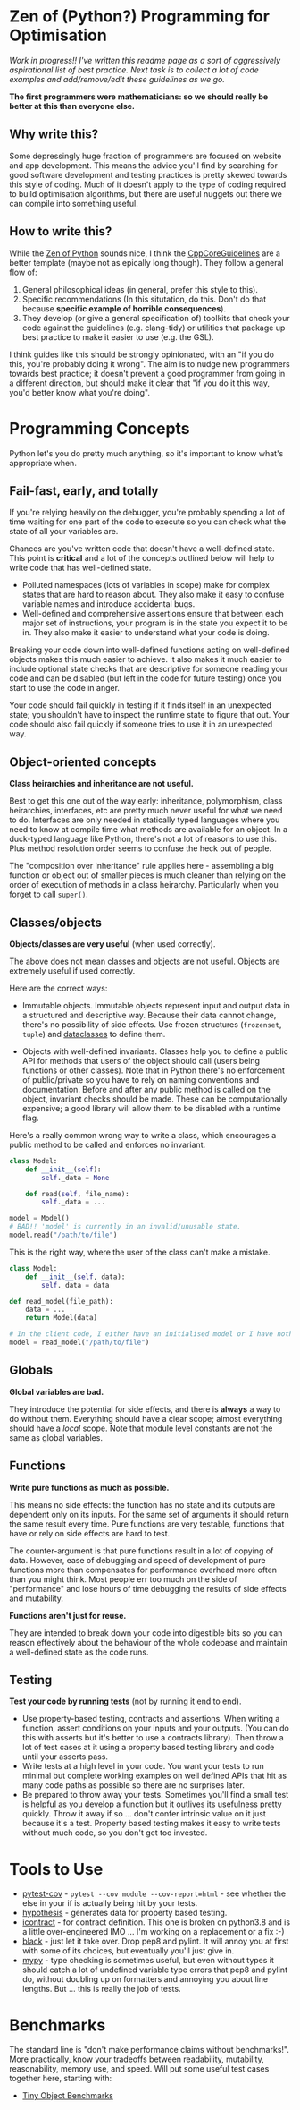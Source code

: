 # Zen of (Python?) Programming for Optimisation

*Work in progress!! I've written this readme page as a sort of aggressively aspirational list of best practice. Next task is to collect a lot of code examples and add/remove/edit these guidelines as we go.*

**The first programmers were mathematicians: so we should really be better at this than everyone else.**

## Why write this?

Some depressingly huge fraction of programmers are focused on website and app development.
This means the advice you'll find by searching for good software development and testing practices is pretty skewed towards this style of coding.
Much of it doesn't apply to the type of coding required to build optimisation algorithms, but there are useful nuggets out there we can compile into something useful.

## How to write this?

While the [Zen of Python](https://www.python.org/dev/peps/pep-0020/) sounds nice, I think the [CppCoreGuidelines](https://github.com/isocpp/CppCoreGuidelines/blob/master/CppCoreGuidelines.md) are a better template (maybe not as epically long though).
They follow a general flow of:
1. General philosophical ideas (in general, prefer this style to this).
2. Specific recommendations (In this situtation, do this. Don't do that because **specific example of horrible consequences**).
3. They develop (or give a general specification of) toolkits that check your code against the guidelines (e.g. clang-tidy) or utilities that package up best practice to make it easier to use (e.g. the GSL).

I think guides like this should be strongly opinionated, with an "if you do this, you're probably doing it wrong".
The aim is to nudge new programmers towards best practice; it doesn't prevent a good programmer from going in a different direction, but should make it clear that "if you do it this way, you'd better know what you're doing".

# Programming Concepts

Python let's you do pretty much anything, so it's important to know what's appropriate when.

## Fail-fast, early, and totally

If you're relying heavily on the debugger, you're probably spending a lot of time waiting for one part of the code to execute so you can check what the state of all your variables are.

Chances are you've written code that doesn't have a well-defined state.
This point is **critical** and a lot of the concepts outlined below will help to write code that has well-defined state.

* Polluted namespaces (lots of variables in scope) make for complex states that are hard to reason about.
They also make it easy to confuse variable names and introduce accidental bugs.
* Well-defined and comprehensive assertions ensure that between each major set of instructions, your program is in the state you expect it to be in.
They also make it easier to understand what your code is doing.

Breaking your code down into well-defined functions acting on well-defined objects makes this much easier to achieve.
It also makes it much easier to include optional state checks that are descriptive for someone reading your code and can be disabled (but left in the code for future testing) once you start to use the code in anger.

Your code should fail quickly in testing if it finds itself in an unexpected state; you shouldn't have to inspect the runtime state to figure that out.
Your code should also fail quickly if someone tries to use it in an unexpected way.

## Object-oriented concepts

**Class heirarchies and inheritance are not useful.**

Best to get this one out of the way early: inheritance, polymorphism, class heirarchies, interfaces, etc are pretty much never useful for what we need to do.
Interfaces are only needed in statically typed languages where you need to know at compile time what methods are available for an object.
In a duck-typed language like Python, there's not a lot of reasons to use this.
Plus method resolution order seems to confuse the heck out of people.

The "composition over inheritance" rule applies here - assembling a big function or object out of smaller pieces is much cleaner than relying on the order of execution of methods in a class heirarchy.
Particularly when you forget to call `super()`.

## Classes/objects

**Objects/classes are very useful** (when used correctly).

The above does not mean classes and objects are not useful.
Objects are extremely useful if used correctly.

Here are the correct ways:

* Immutable objects. Immutable objects represent input and output data in a structured and descriptive way.
Because their data cannot change, there's no possibility of side effects.
Use frozen structures (`frozenset`, `tuple`) and [dataclasses](https://docs.python.org/3/library/dataclasses.html) to define them.

* Objects with well-defined invariants.
Classes help you to define a public API for methods that users of the object should call (users being functions or other classes).
Note that in Python there's no enforcement of public/private so you have to rely on naming conventions and documentation.
Before and after any public method is called on the object, invariant checks should be made.
These can be computationally expensive; a good library will allow them to be disabled with a runtime flag.

Here's a really common wrong way to write a class, which encourages a public method to be called and enforces no invariant.

```python
class Model:
    def __init__(self):
        self._data = None

    def read(self, file_name):
        self._data = ...

model = Model()
# BAD!! 'model' is currently in an invalid/unusable state.
model.read("/path/to/file")
```

This is the right way, where the user of the class can't make a mistake.

```python
class Model:
    def __init__(self, data):
        self._data = data

def read_model(file_path):
    data = ...
    return Model(data)

# In the client code, I either have an initialised model or I have nothing.
model = read_model("/path/to/file")
```

## Globals

**Global variables are bad.**

They introduce the potential for side effects, and there is **always** a way to do without them.
Everything should have a clear scope; almost everything should have a *local* scope.
Note that module level constants are not the same as global variables.

## Functions

**Write pure functions as much as possible.**

This means no side effects: the function has no state and its outputs are dependent only on its inputs.
For the same set of arguments it should return the same result every time.
Pure functions are very testable, functions that have or rely on side effects are hard to test.

The counter-argument is that pure functions result in a lot of copying of data.
However, ease of debugging and speed of development of pure functions more than compensates for performance overhead more often than you might think.
Most people err too much on the side of "performance" and lose hours of time debugging the results of side effects and mutability.

**Functions aren't just for reuse.**

They are intended to break down your code into digestible bits so you can reason effectively about the behaviour of the whole codebase and maintain a well-defined state as the code runs.

## Testing

**Test your code by running tests** (not by running it end to end).

* Use property-based testing, contracts and assertions.
When writing a function, assert conditions on your inputs and your outputs.
(You can do this with asserts but it's better to use a contracts library).
Then throw a lot of test cases at it using a property based testing library and code until your asserts pass.
* Write tests at a high level in your code.
You want your tests to run minimal but complete working examples on well defined APIs that hit as many code paths as possible so there are no surprises later.
* Be prepared to throw away your tests.
Sometimes you'll find a small test is helpful as you develop a function but it outlives its usefulness pretty quickly.
Throw it away if so ... don't confer intrinsic value on it just because it's a test.
Property based testing makes it easy to write tests without much code, so you don't get too invested.

# Tools to Use

* [pytest-cov](https://github.com/pytest-dev/pytest-cov) - `pytest --cov module --cov-report=html` - see whether the else in your if is actually being hit by your tests.
* [hypothesis](https://hypothesis.readthedocs.io/en/latest/) - generates data for property based testing.
* [icontract](https://github.com/Parquery/icontract) - for contract definition. This one is broken on python3.8 and is a little over-engineered IMO ... I'm working on a replacement or a fix :-)
* [black](https://black.readthedocs.io/en/stable/) - just let it take over. Drop pep8 and pylint. It will annoy you at first with some of its choices, but eventually you'll just give in.
* [mypy](https://github.com/python/mypy) - type checking is sometimes useful, but even without types it should catch a lot of undefined variable type errors that pep8 and pylint do, without doubling up on formatters and annoying you about line lengths. But ... this is really the job of tests.

# Benchmarks

The standard line is "don't make performance claims without benchmarks!".
More practically, know your tradeoffs between readability, mutability, reasonability, memory use, and speed.
Will put some useful test cases together here, starting with:

* [Tiny Object Benchmarks](benchmarks/Tiny-Object-Benchmarks.ipynb)
